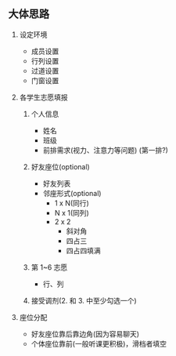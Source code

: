 ## 大体思路

1. 设定环境

   - 成员设置
   - 行列设置
   - 过道设置
   - 门窗设置

2. 各学生志愿填报

   1. 个人信息

      - 姓名
      - 班级
      - 前排需求(视力、注意力等问题) (第一排?)

   2. 好友座位(optional)

      - 好友列表
      - 邻座形式(optional)
        - 1 x N(同行)
        - N x 1(同列)
        - 2 x 2
          - 斜对角
          - 四占三
          - 四占四填满

   3. 第 1~6 志愿

      - 行、列

   4. 接受调剂(2. 和 3. 中至少勾选一个)

3. 座位分配
   - 好友座位靠后靠边角(因为容易聊天)
   - 个体座位靠前(一般听课更积极)，滑档者填空

